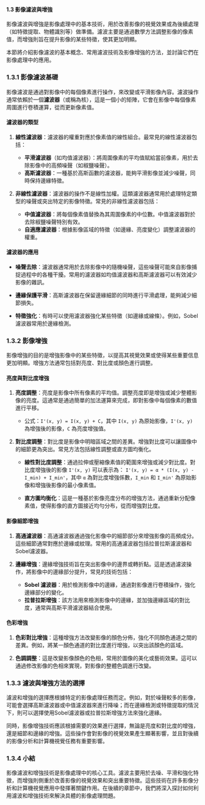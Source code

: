 #### 1.3 影像濾波與增強

影像濾波與增強是影像處理中的基本技術，用於改善影像的視覺效果或為後續處理（如特徵提取、物體識別等）做準備。濾波主要是通過數學方法調整影像的像素值，而增強則旨在提升影像的某些特徵，使其更加明顯。

本節將介紹影像濾波的基本概念、常用濾波技術及影像增強的方法，並討論它們在影像處理中的應用。

### 1.3.1 影像濾波基礎

影像濾波是通過對影像中的每個像素進行操作，來改變或平滑影像內容。濾波操作通常依賴於一個**濾波器**（或稱為核），這是一個小的矩陣，它會在影像中每個像素周圍進行卷積運算，從而更新像素值。

#### 濾波器的類型

1. **線性濾波器**：濾波器的權重對應於像素值的線性組合。最常見的線性濾波器包括：
   - **平滑濾波器**（如均值濾波器）：將周圍像素的平均值賦給當前像素，用於去除影像中的高頻噪聲（如椒鹽噪聲）。
   - **高斯濾波器**：一種基於高斯函數的濾波器，能夠平滑影像並減少噪聲，同時保持邊緣特徵。

2. **非線性濾波器**：濾波器的操作不是線性加權。這類濾波器通常用於處理特定類型的噪聲或突出特定的影像特徵。常見的非線性濾波器包括：
   - **中值濾波器**：將每個像素值替換為其周圍像素的中位數。中值濾波器對於去除椒鹽噪聲特別有效。
   - **自適應濾波器**：根據影像區域的特徵（如邊緣、亮度變化）調整濾波器的權重。

#### 濾波器的應用

- **噪聲去除**：濾波器通常用於去除影像中的隨機噪聲，這些噪聲可能來自影像捕捉過程中的各種干擾。常用的濾波器如均值濾波器和高斯濾波器可以有效減少影像的雜訊。
  
- **邊緣保護平滑**：高斯濾波器在保留邊緣細節的同時進行平滑處理，能夠減少細節損失。

- **特徵強化**：有時可以使用濾波器強化某些特徵（如邊緣或線條）。例如，Sobel 濾波器常用於邊緣檢測。

### 1.3.2 影像增強

影像增強的目的是增強影像中的某些特徵，以提高其視覺效果或使得某些重要信息更加明顯。增強方法通常包括對亮度、對比度或顏色進行調整。

#### 亮度與對比度增強

1. **亮度調整**：亮度是影像中所有像素的平均值。調整亮度即是增強或減少整體影像的亮度。這通常是通過簡單的加法運算來完成，即對影像中每個像素的數值進行平移。

   - 公式：`I'(x, y) = I(x, y) + C`，其中 `I(x, y)` 為原始影像，`I'(x, y)` 為增強後的影像，`C` 為亮度增強值。

2. **對比度調整**：對比度是影像中明暗區域之間的差異。增強對比度可以讓圖像中的細節更為突出。常見方法包括線性調整或直方圖均衡化。

   - **線性對比度調整**：通過拉伸或壓縮像素值的範圍來增強或減少對比度。對比度增強後的影像 `I'(x, y)` 可以表示為：
     `I'(x, y) = α * (I(x, y) - I_min) + I_min'`，其中 `α` 為對比度增強係數，`I_min` 和 `I_min'` 為原始影像和增強後影像的最小像素值。

   - **直方圖均衡化**：這是一種基於影像亮度分布的增強方法，通過重新分配像素值，使得影像的直方圖接近均勻分布，從而增強對比度。

#### 影像細節增強

1. **高通濾波器**：高通濾波器通過強化影像中的細節部分來增強影像的高頻成分。這些細節通常對應於邊緣或紋理。常用的高通濾波器包括拉普拉斯濾波器和Sobel濾波器。

2. **邊緣增強**：邊緣增強技術旨在突出影像中的邊界或轉折點。這是透過濾波操作，將影像中的邊緣部分提升，常見的技術包括：
   - **Sobel 濾波器**：用於檢測影像中的邊緣，通過對影像進行卷積操作，強化邊緣部分的變化。
   - **拉普拉斯增強**：該方法用來檢測影像中的邊緣，並加強邊緣區域的對比度，通常與高斯平滑濾波器結合使用。

#### 色彩增強

1. **色彩對比增強**：這種增強方法改變影像的顏色分佈，強化不同顏色通道之間的差異。例如，將某一顏色通道的對比度進行增強，以突出該顏色的區域。

2. **色調調整**：這是改變影像顏色的色相，常用於圖像的美化或藝術效果。這可以通過修改影像的色相來實現，對影像的整體色調進行改變。

### 1.3.3 濾波與增強方法的選擇

濾波和增強的選擇應根據特定的影像處理任務而定。例如，對於噪聲較多的影像，可能會選擇高斯濾波器或中值濾波器來進行降噪；而在邊緣檢測或特徵提取的情況下，則可以選擇使用Sobel濾波器或拉普拉斯增強方法來強化邊緣。

同時，影像增強技術應該根據需要的效果進行選擇，無論是亮度和對比度的增強，還是細節和邊緣的增強。這些操作會對影像的視覺效果產生顯著影響，並且對後續的影像分析和計算機視覺任務有重要影響。

### 1.3.4 小結

影像濾波和增強技術是影像處理中的核心工具。濾波主要用於去噪、平滑和強化特徵，而增強則側重於改善影像的視覺效果和突出重要特徵。這些技術在許多影像分析和計算機視覺應用中發揮著關鍵作用。在後續的章節中，我們將深入探討如何利用濾波和增強技術來解決具體的影像處理問題。